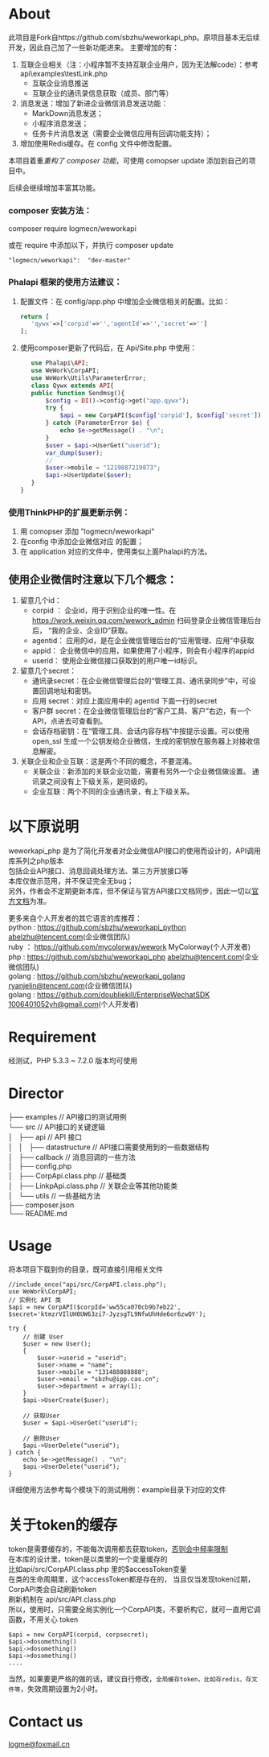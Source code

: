 # About
此项目是Fork自https://github.com/sbzhu/weworkapi_php。原项目基本无后续开发，因此自己加了一些新功能进来。
主要增加的有：

1. 互联企业相关（注：小程序暂不支持互联企业用户，因为无法解code）：参考 api\examples\testLink.php
    * 互联企业消息推送
    * 互联企业的通讯录信息获取（成员、部门等）
1. 消息发送：增加了新进企业微信消息发送功能：
    * MarkDown消息发送；
    * 小程序消息发送；
    * 任务卡片消息发送（需要企业微信应用有回调功能支持）；
1. 增加使用Redis缓存。在 config 文件中修改配置。

本项目着重*重构了 composer 功能*，可使用 comopser update 添加到自己的项目中。

后续会继续增加丰富其功能。

### composer 安装方法：
composer require logmecn/weworkapi

或在 require 中添加以下，并执行 composer update
```$xslt
"logmecn/weworkapi":  "dev-master"
```

### Phalapi 框架的使用方法建议：
1. 配置文件：在 config/app.php 中增加企业微信相关的配置。比如：
    ```php
    return [
       'qywx'=>['corpid'=>'','agentId'=>'','secret'=>'']
    ];
    ```
2. 使用composer更新了代码后，在 Api/Site.php 中使用：
    ```php
       use Phalapi\API;
       use WeWork\CorpAPI;
       use WeWork\Utils\ParameterError;
       class Qywx extends API{
       public function Sendmsg(){
           $config = DI()->config->get("app.qywx");
           try {
               $api = new CorpAPI($config['corpid'], $config['secret']);
           } catch (ParameterError $e) {
               echo $e->getMessage() . "\n";
           }
           $user = $api->UserGet("userid");
           var_dump($user);
           //
           $user->mobile = "1219887219873";
           $api->UserUpdate($user); 
       }
   }
    ```

### 使用ThinkPHP的扩展更新示例：
1. 用 comopser 添加 "logmecn/weworkapi" 
1. 在config 中添加企业微信对应 的配置；
1. 在 application 对应的文件中，使用类似上面Phalapi的方法。

## 使用企业微信时注意以下几个概念：
1. 留意几个id： 
    * corpid ： 企业id，用于识别企业的唯一性。在 https://work.weixin.qq.com/wework_admin 扫码登录企业微信管理后台后， “我的企业、企业ID”获取。
    * agentid： 应用的id，是在企业微信管理后台的“应用管理、应用”中获取
    * appid： 企业微信中的应用，如果使用了小程序，则会有小程序的appid
    * userid： 使用企业微信接口获取到的用户唯一id标识。
1. 留意几个secret：
    * 通讯录secret：在企业微信管理后台的“管理工具、通讯录同步”中，可设置回调地址和密钥。
    * 应用 secret：对应上面应用中的 agentid 下面一行的secret
    * 客户群 secret：在企业微信管理后台的“客户工具、客户”右边，有一个API，点进去可查看到。
    * 会话存档密钥：在“管理工具、会话内容存档”中按提示设置。可以使用 open_ssl 生成一个公钥发给企业微信，生成的密钥放在服务器上对接收信息解密。
1. 关联企业和企业互联：这是两个不同的概念，不要混淆。
    * 关联企业：新添加的关联企业功能，需要有另外一个企业微信做设置。
通讯录之间没有上下级关系，是同级的。
    * 企业互联：两个不同的企业通讯录，有上下级关系。
    
# 以下原说明
weworkapi_php 是为了简化开发者对企业微信API接口的使用而设计的，API调用库系列之php版本    
包括企业API接口、消息回调处理方法、第三方开放接口等    
本库仅做示范用，并不保证完全无bug；  
另外，作者会不定期更新本库，但不保证与官方API接口文档同步，因此一切以[官方文档](https://work.weixin.qq.com/api/doc)为准。

更多来自个人开发者的其它语言的库推荐：   
python : https://github.com/sbzhu/weworkapi_python  abelzhu@tencent.com(企业微信团队)  
ruby ： https://github.com/mycolorway/wework  MyColorway(个人开发者)  
php : https://github.com/sbzhu/weworkapi_php  abelzhu@tencent.com(企业微信团队)  
golang : https://github.com/sbzhu/weworkapi_golang  ryanjelin@tencent.com(企业微信团队)  
golang : https://github.com/doubliekill/EnterpriseWechatSDK  1006401052yh@gmail.com(个人开发者)  

# Requirement
经测试，PHP 5.3.3 ~ 7.2.0 版本均可使用

# Director  
├── examples // API接口的测试用例   
└── src // API接口的关键逻辑   
│    ├── api // API 接口    
│    │   ├── datastructure // API接口需要使用到的一些数据结构   
│    ├── callback // 消息回调的一些方法   
│    ├── config.php    
│    ├── CorpApi.class.php  // 基础类    
│    ├── LinkpApi.class.php  // 关联企业等其他功能类      
│    └── utils // 一些基础方法    
├── composer.json     
└── README.md     

# Usage
将本项目下载到你的目录，既可直接引用相关文件  
```
//include_once("api/src/CorpAPI.class.php");
use WeWork\CorpAPI;
// 实例化 API 类
$api = new CorpAPI($corpId='ww55ca070cb9b7eb22', $secret='ktmzrVIlUH0UW63zi7-JyzsgTL9NfwUhHde6or6zwQY');

try { 
    // 创建 User
    $user = new User();
    {
        $user->userid = "userid";
        $user->name = "name";
        $user->mobile = "131488888888";
        $user->email = "sbzhu@ipp.cas.cn";
        $user->department = array(1); 
    } 
    $api->UserCreate($user);

    // 获取User
    $user = $api->UserGet("userid");

    // 删除User
    $api->UserDelete("userid"); 
} catch {
    echo $e->getMessage() . "\n";
    $api->UserDelete("userid");
}
```
详细使用方法参考每个模块下的测试用例：example目录下对应的文件

# 关于token的缓存
token是需要缓存的，不能每次调用都去获取token，[否则会中频率限制](https://work.weixin.qq.com/api/doc#10013/%E7%AC%AC%E5%9B%9B%E6%AD%A5%EF%BC%9A%E7%BC%93%E5%AD%98%E5%92%8C%E5%88%B7%E6%96%B0access_token)  
在本库的设计里，token是以类里的一个变量缓存的  
比如api/src/CorpAPI.class.php 里的$accessToken变量  
在类的生命周期里，这个accessToken都是存在的， 当且仅当发现token过期，CorpAPI类会自动刷新token   
刷新机制在 api/src/API.class.php  
所以，使用时，只需要全局实例化一个CorpAPI类，不要析构它，就可一直用它调函数，不用关心 token  
```
$api = new CorpAPI(corpid, corpsecret);
$api->dosomething()
$api->dosomething()
$api->dosomething()
....
```
当然，如果要更严格的做的话，建议自行修改，```全局缓存token，比如存redis、存文件等```，失效周期设置为2小时。

# Contact us  
logme@foxmail.cn 
# 